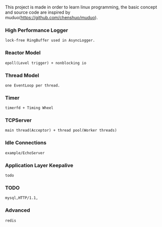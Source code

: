 This project is made in order to learn linux programming, the basic concept and source code are inspired by muduo(https://github.com/chenshuo/muduo).

### High Performance Logger
    lock-free RingBuffer used in AsyncLogger.
### Reactor Model
    epoll(Level trigger) + nonblocking io
### Thread Model
    one EventLoop per thread.
### Timer
    timerfd + Timing Wheel
### TCPServer
    main thread(Acceptor) + thread pool(Worker threads)
### Idle Connections
    example/EchoServer
### Application Layer Keepalive
    todo
### TODO
    mysql,HTTP/1.1,
### Advanced
    redis
